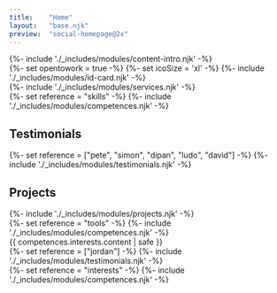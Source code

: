 ```yaml
---
title:    "Home"
layout:   "base.njk"
preview:  "social-homepage@2x"
---
```


<section class="l-section l-concealer">
  <div class="l-concealer__cover l-section:fill v-align">
    <div class="wrapper">
      {%- include './_includes/modules/content-intro.njk' -%}
    </div>
  </div>
  <div class="l-concealer__spill l-banner theme theme:secondary">
    <div class="wrapper">
      {%- set opentowork = true -%}
      {%- set icoSize = 'xl' -%}
      {%- include './_includes/modules/id-card.njk' -%}
    </div>
    </div>
</section>

<section class="l-section">
  <div class="wrapper">
    {%- include './_includes/modules/services.njk' -%}
</section>

<section class="l-section">
  <div class="wrapper">
    {%- set reference = "skills" -%}
    {%- include './_includes/modules/competences.njk' -%}
  </div>
</section>

<div class="l-concealer">
  <section class="l-concealer__spill l-section:fill theme theme:primary">
    <h2 class="sr-only">Testimonials</h2>
    <div class="l-slider" tabindex="0">
      {%- set reference = ["pete", "simon", "dipan", "ludo", "david"] -%}
      {%- include './_includes/modules/testimonials.njk' -%}
    </div>
  </section>

  <section class="l-section l-concealer__cover">
    <div class="wrapper">
      <h2 class="overline">Projects</h2>
        {%- include './_includes/modules/projects.njk' -%}
    </div>
  </section>
  

</div>

<section class="l-section">
  <div class="wrapper">
    {%- set reference = "tools" -%}
    {%- include './_includes/modules/competences.njk' -%}
    <div class="l-cols--var">
      <div>
        {{ competences.interests.content | safe }}
      </div>
      {%- set reference = ["jordan"] -%}
      {%- include './_includes/modules/testimonials.njk' -%}
    </div>
  </div>
</section>

<section class="l-section">
  <div class="wrapper">
    {%- set reference = "interests" -%}
    {%- include './_includes/modules/competences.njk' -%}
  </div>
</section>
